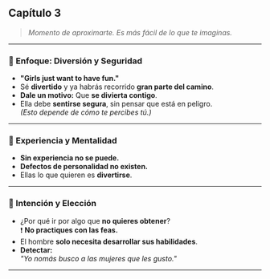 ## Capítulo 3

> _Momento de aproximarte. Es más fácil de lo que te imaginas._

---

### 🎉 Enfoque: Diversión y Seguridad

- **"Girls just want to have fun."**
- Sé **divertido** y ya habrás recorrido **gran parte del camino**.
- **Dale un motivo:** Que **se divierta contigo**.
- Ella debe **sentirse segura**, sin pensar que está en peligro.  
  *(Esto depende de cómo te percibes tú.)*

---

### 🧠 Experiencia y Mentalidad

- **Sin experiencia no se puede.**
- **Defectos de personalidad no existen.**
- Ellas lo que quieren es **divertirse**.

---

### 🎯 Intención y Elección

- ¿Por qué ir por algo que **no quieres obtener**?  
  ❗ **No practiques con las feas.**
- El hombre **solo necesita desarrollar sus habilidades**.
- **Detectar:**  
  _"Yo nomás busco a las mujeres que les gusto."_

---

